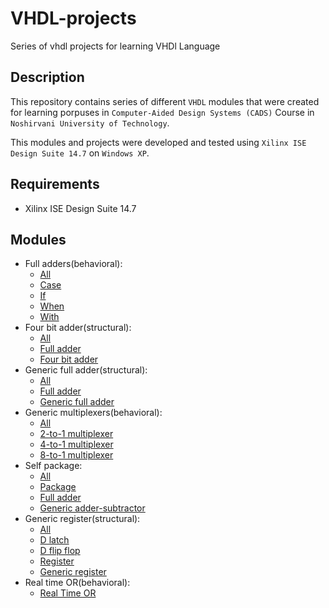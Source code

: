 # VHDL-projects

Series of vhdl projects for learning VHDl Language

## Description

This repository contains series of different `VHDL` modules that were created for learning porpuses in `Computer-Aided Design Systems (CADS)` Course in `Noshirvani University of Technology`.

This modules and projects were developed and tested using `Xilinx ISE Design Suite 14.7` on `Windows XP`.

## Requirements

- Xilinx ISE Design Suite 14.7

## Modules
- Full adders(behavioral):
  - [All](./full_adders)
  - [Case](./full_adders/fa_Case.vhd)
  - [If](./full_adders/fa_if.vhd)
  - [When](./full_adders/fa_When.vhd)
  - [With](./full_adders/fa_WithSelect.vhd)
- Four bit adder(structural):
  - [All](./four_bit_adder)
  - [Full adder](./four_bit_adder/full_adder.vhd)
  - [Four bit adder](./four_bit_adder/fourBit_adder.vhd)
- Generic full adder(structural):
  - [All](./generic_full_adder)
  - [Full adder](./generic_full_adder/full_adder.vhd)
  - [Generic full adder](./generic_full_adder/generic_full_adder.vhd)
- Generic multiplexers(behavioral):
  - [All](./generic_mux)
  - [2-to-1 multiplexer](./generic_mux/mux21.vhd)
  - [4-to-1 multiplexer](./generic_mux/mux41.vhd)
  - [8-to-1 multiplexer](./generic_mux/mux81.vhd)
- Self package:
  - [All](./self_package)
  - [Package](./self_package/mam_package.vhd)
  - [Full adder](./self_package/full_adder.vhd)
  - [Generic adder-subtractor](./self_package/generic_adder_subtractor.vhd)
- Generic register(structural):
  - [All](./generic_register)
  - [D latch](./generic_register/dlatch.vhd)
  - [D flip flop](./generic_register/dff.vhd)
  - [Register](./generic_register/reg.vhd)
  - [Generic register](./generic_register/nbit_register.vhd)
- Real time OR(behavioral):
  - [Real Time OR](./Real_time_or/dlatch.vhd)


